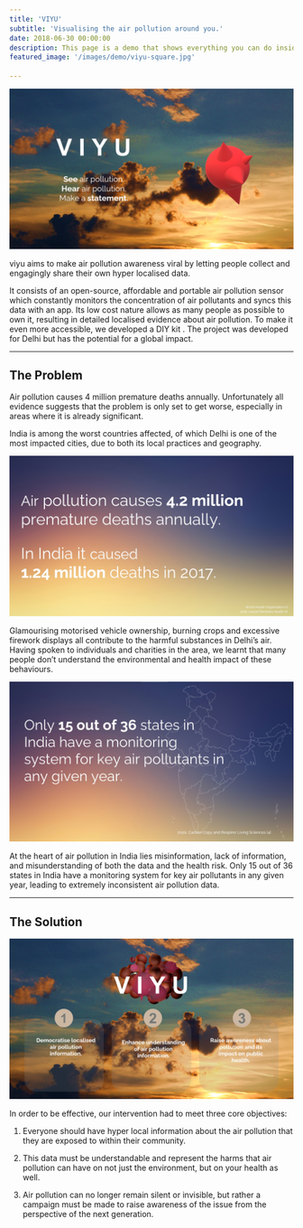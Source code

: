 ```yaml
---
title: 'VIYU'
subtitle: 'Visualising the air pollution around you.'
date: 2018-06-30 00:00:00
description: This page is a demo that shows everything you can do inside portfolio and blog posts.
featured_image: '/images/demo/viyu-square.jpg'

---
```


![](\images\viyu\header.jpg)

viyu aims to make air pollution awareness viral by letting people collect and engagingly
share their own hyper localised data.

It consists of an open-source, affordable and portable air pollution sensor which constantly monitors the concentration of air pollutants and syncs this data with an app. Its low cost nature allows as many people as possible to own it, resulting in detailed localised evidence about air pollution. To make it even more accessible, we developed a DIY kit . The project was developed for Delhi but has the potential for a global impact.

---

## The Problem

Air pollution causes 4 million premature deaths annually. Unfortunately all evidence suggests that the problem is only set to get worse, especially in areas where it is already significant.  

India is among the worst countries affected, of which Delhi is one of the most impacted cities, due to both its local practices and geography.

![](/images/viyu/stats.jpg)

Glamourising motorised vehicle ownership, burning crops and excessive firework displays all contribute to the harmful substances in Delhi’s air. Having spoken to individuals and charities in the area, we learnt that many people don’t understand the environmental and health impact of these behaviours.

![](/images/viyu/monitoring.jpg)



At the heart of air pollution in India lies misinformation, lack of information, and misunderstanding of both the data and the health risk. Only 15 out of 36 states in India have a monitoring system for key air pollutants in any given year, leading to extremely
inconsistent air pollution data.

---

## The Solution

![](/images/viyu/objectives.jpg)

In order to be effective, our intervention had to meet three core objectives:

1. Everyone should have hyper local information about the air pollution that they are exposed to within their community.

2. This data must be understandable and represent the harms that air pollution can have on not just the environment, but on your health as well. 

3. Air pollution can no longer remain silent or invisible, but rather a campaign must be made to raise awareness of the issue from the perspective of the next generation.